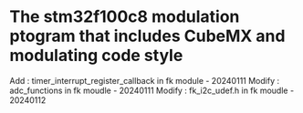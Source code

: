 # The stm32f100c8 modulation ptogram that includes CubeMX and modulating code style
  Add    : timer_interrupt_register_callback in fk module - 20240111
  Modify : adc_functions in fk moudle - 20240111
  Modify : fk_i2c_udef.h in fk moudle - 20240112
